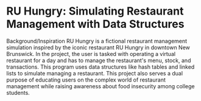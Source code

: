 # RU Hungry: Simulating Restaurant Management with Data Structures

Background/Inspiration
RU Hungry is a fictional restaurant management simulation inspired by the iconic restaurant RU Hungry in downtown New Brunswick. In the project, the user is tasked with operating a virtual restaurant for a day and has to manage the restaurant's menu, stock, and transactions. This program uses data structures like hash tables and linked lists to simulate managing a restaurant. This project also serves a dual purpose of educating users on the complex world of restaurant management while raising awareness about food insecurity among college students. 
